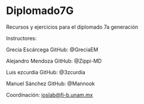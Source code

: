 # Diplomado7G
Recursos y ejercicios para el diplomado 7a generación


Instructores: 

Grecia Escárcega
GitHub: @GreciaEM

Alejandro Mendoza
GitHub: @Zippi-MD

Luis ezcurdia
GitHub: @3zcurdia

Manuel Sánchez 
GitHub: @Mannook



Coordinación: 
ioslab@fi-b.unam.mx
